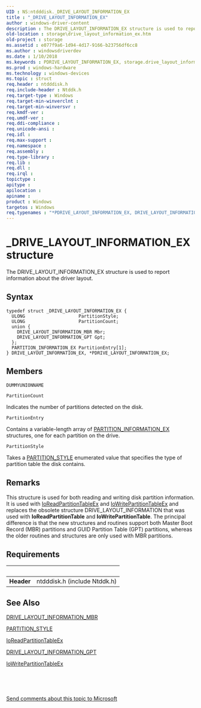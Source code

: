 ```yaml
---
UID : NS:ntdddisk._DRIVE_LAYOUT_INFORMATION_EX
title : "_DRIVE_LAYOUT_INFORMATION_EX"
author : windows-driver-content
description : The DRIVE_LAYOUT_INFORMATION_EX structure is used to report information about the driver layout.
old-location : storage\drive_layout_information_ex.htm
old-project : storage
ms.assetid : e077f9a6-1d94-4d17-9166-b23756df6cc8
ms.author : windowsdriverdev
ms.date : 1/10/2018
ms.keywords : PDRIVE_LAYOUT_INFORMATION_EX, storage.drive_layout_information_ex, *PDRIVE_LAYOUT_INFORMATION_EX, _DRIVE_LAYOUT_INFORMATION_EX, DRIVE_LAYOUT_INFORMATION_EX structure [Storage Devices], ntdddisk/PDRIVE_LAYOUT_INFORMATION_EX, DRIVE_LAYOUT_INFORMATION_EX, PDRIVE_LAYOUT_INFORMATION_EX structure pointer [Storage Devices], structs-disk_e6755f07-50a7-48db-a39c-4485f3fb7b93.xml, ntdddisk/DRIVE_LAYOUT_INFORMATION_EX
ms.prod : windows-hardware
ms.technology : windows-devices
ms.topic : struct
req.header : ntdddisk.h
req.include-header : Ntddk.h
req.target-type : Windows
req.target-min-winverclnt : 
req.target-min-winversvr : 
req.kmdf-ver : 
req.umdf-ver : 
req.ddi-compliance : 
req.unicode-ansi : 
req.idl : 
req.max-support : 
req.namespace : 
req.assembly : 
req.type-library : 
req.lib : 
req.dll : 
req.irql : 
topictype : 
apitype : 
apilocation : 
apiname : 
product : Windows
targetos : Windows
req.typenames : "*PDRIVE_LAYOUT_INFORMATION_EX, DRIVE_LAYOUT_INFORMATION_EX"
---
```


# _DRIVE_LAYOUT_INFORMATION_EX structure
The DRIVE_LAYOUT_INFORMATION_EX structure is used to report information about the driver layout.

## Syntax
````
typedef struct _DRIVE_LAYOUT_INFORMATION_EX {
  ULONG                    PartitionStyle;
  ULONG                    PartitionCount;
  union {
    DRIVE_LAYOUT_INFORMATION_MBR Mbr;
    DRIVE_LAYOUT_INFORMATION_GPT Gpt;
  };
  PARTITION_INFORMATION_EX PartitionEntry[1];
} DRIVE_LAYOUT_INFORMATION_EX, *PDRIVE_LAYOUT_INFORMATION_EX;
````

## Members


`DUMMYUNIONNAME`



`PartitionCount`

Indicates the number of partitions detected on the disk.

`PartitionEntry`

Contains a variable-length array of <a href="..\ntdddisk\ns-ntdddisk-_partition_information_ex.md">PARTITION_INFORMATION_EX</a> structures, one for each partition on the drive.

`PartitionStyle`

Takes a <a href="https://msdn.microsoft.com/library/windows/hardware/ff563773">PARTITION_STYLE</a> enumerated value that specifies the type of partition table the disk contains.

## Remarks
This structure is used for both reading and writing disk partition information. It is used with <a href="..\ntddk\nf-ntddk-ioreadpartitiontableex.md">IoReadPartitionTableEx</a> and <a href="..\ntddk\nf-ntddk-iowritepartitiontableex.md">IoWritePartitionTableEx</a> and replaces the obsolete structure DRIVE_LAYOUT_INFORMATION that was used with <b>IoReadPartitionTable</b> and <b>IoWritePartitionTable</b>. The principal difference is that the new structures and routines support both Master Boot Record (MBR) partitions and GUID Partition Table (GPT) partitions, whereas the older routines and structures are only used with MBR partitions.

## Requirements
| &nbsp; | &nbsp; |
| ---- |:---- |
| **Header** | ntdddisk.h (include Ntddk.h) |

## See Also

<a href="..\ntdddisk\ns-ntdddisk-_drive_layout_information_mbr.md">DRIVE_LAYOUT_INFORMATION_MBR</a>

<a href="https://msdn.microsoft.com/library/windows/hardware/ff563773">PARTITION_STYLE</a>

<a href="..\ntddk\nf-ntddk-ioreadpartitiontableex.md">IoReadPartitionTableEx</a>

<a href="..\ntdddisk\ns-ntdddisk-_drive_layout_information_gpt.md">DRIVE_LAYOUT_INFORMATION_GPT</a>

<a href="..\ntddk\nf-ntddk-iowritepartitiontableex.md">IoWritePartitionTableEx</a>

 

 

<a href="mailto:wsddocfb@microsoft.com?subject=Documentation%20feedback [storage\storage]:%20DRIVE_LAYOUT_INFORMATION_EX structure%20 RELEASE:%20(1/10/2018)&amp;body=%0A%0APRIVACY STATEMENT%0A%0AWe use your feedback to improve the documentation. We don't use your email address for any other purpose, and we'll remove your email address from our system after the issue that you're reporting is fixed. While we're working to fix this issue, we might send you an email message to ask for more info. Later, we might also send you an email message to let you know that we've addressed your feedback.%0A%0AFor more info about Microsoft's privacy policy, see http://privacy.microsoft.com/en-us/default.aspx." title="Send comments about this topic to Microsoft">Send comments about this topic to Microsoft</a>